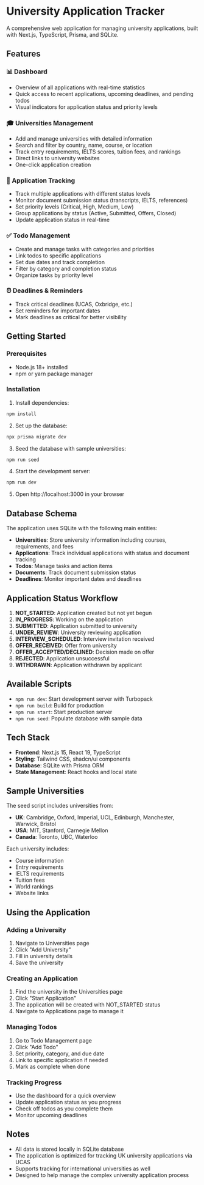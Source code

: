 # University Application Tracker

A comprehensive web application for managing university applications, built with Next.js, TypeScript, Prisma, and SQLite.

## Features

### 📊 Dashboard
- Overview of all applications with real-time statistics
- Quick access to recent applications, upcoming deadlines, and pending todos
- Visual indicators for application status and priority levels

### 🎓 Universities Management
- Add and manage universities with detailed information
- Search and filter by country, name, course, or location
- Track entry requirements, IELTS scores, tuition fees, and rankings
- Direct links to university websites
- One-click application creation

### 📝 Application Tracking
- Track multiple applications with different status levels
- Monitor document submission status (transcripts, IELTS, references)
- Set priority levels (Critical, High, Medium, Low)
- Group applications by status (Active, Submitted, Offers, Closed)
- Update application status in real-time

### ✅ Todo Management
- Create and manage tasks with categories and priorities
- Link todos to specific applications
- Set due dates and track completion
- Filter by category and completion status
- Organize tasks by priority level

### ⏰ Deadlines & Reminders
- Track critical deadlines (UCAS, Oxbridge, etc.)
- Set reminders for important dates
- Mark deadlines as critical for better visibility

## Getting Started

### Prerequisites
- Node.js 18+ installed
- npm or yarn package manager

### Installation

1. Install dependencies:
```bash
npm install
```

2. Set up the database:
```bash
npx prisma migrate dev
```

3. Seed the database with sample universities:
```bash
npm run seed
```

4. Start the development server:
```bash
npm run dev
```

5. Open http://localhost:3000 in your browser

## Database Schema

The application uses SQLite with the following main entities:

- **Universities**: Store university information including courses, requirements, and fees
- **Applications**: Track individual applications with status and document tracking
- **Todos**: Manage tasks and action items
- **Documents**: Track document submission status
- **Deadlines**: Monitor important dates and deadlines

## Application Status Workflow

1. **NOT_STARTED**: Application created but not yet begun
2. **IN_PROGRESS**: Working on the application
3. **SUBMITTED**: Application submitted to university
4. **UNDER_REVIEW**: University reviewing application
5. **INTERVIEW_SCHEDULED**: Interview invitation received
6. **OFFER_RECEIVED**: Offer from university
7. **OFFER_ACCEPTED/DECLINED**: Decision made on offer
8. **REJECTED**: Application unsuccessful
9. **WITHDRAWN**: Application withdrawn by applicant

## Available Scripts

- `npm run dev`: Start development server with Turbopack
- `npm run build`: Build for production
- `npm run start`: Start production server
- `npm run seed`: Populate database with sample data

## Tech Stack

- **Frontend**: Next.js 15, React 19, TypeScript
- **Styling**: Tailwind CSS, shadcn/ui components
- **Database**: SQLite with Prisma ORM
- **State Management**: React hooks and local state

## Sample Universities

The seed script includes universities from:
- **UK**: Cambridge, Oxford, Imperial, UCL, Edinburgh, Manchester, Warwick, Bristol
- **USA**: MIT, Stanford, Carnegie Mellon
- **Canada**: Toronto, UBC, Waterloo

Each university includes:
- Course information
- Entry requirements
- IELTS requirements
- Tuition fees
- World rankings
- Website links

## Using the Application

### Adding a University
1. Navigate to Universities page
2. Click "Add University"
3. Fill in university details
4. Save the university

### Creating an Application
1. Find the university in the Universities page
2. Click "Start Application"
3. The application will be created with NOT_STARTED status
4. Navigate to Applications page to manage it

### Managing Todos
1. Go to Todo Management page
2. Click "Add Todo"
3. Set priority, category, and due date
4. Link to specific application if needed
5. Mark as complete when done

### Tracking Progress
- Use the dashboard for a quick overview
- Update application status as you progress
- Check off todos as you complete them
- Monitor upcoming deadlines

## Notes

- All data is stored locally in SQLite database
- The application is optimized for tracking UK university applications via UCAS
- Supports tracking for international universities as well
- Designed to help manage the complex university application process